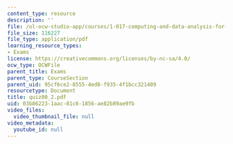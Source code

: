```yaml
---
content_type: resource
description: ''
file: /ol-ocw-studio-app/courses/1-017-computing-and-data-analysis-for-environmental-applications-fall-2003/03b862231aac81c61856ae82b89ae9fb_quiz00_2.pdf
file_size: 116227
file_type: application/pdf
learning_resource_types:
- Exams
license: https://creativecommons.org/licenses/by-nc-sa/4.0/
ocw_type: OCWFile
parent_title: Exams
parent_type: CourseSection
parent_uid: 95cf6ce2-8555-4ed8-f935-4f1bcc321409
resourcetype: Document
title: quiz00_2.pdf
uid: 03b86223-1aac-81c6-1856-ae82b89ae9fb
video_files:
  video_thumbnail_file: null
video_metadata:
  youtube_id: null
---
```

